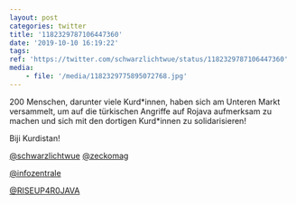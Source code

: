 ```yaml
---
layout: post
categories: twitter
title: '1182329787106447360'
date: '2019-10-10 16:19:22'
tags: 
ref: 'https://twitter.com/schwarzlichtwue/status/1182329787106447360'
media:
    - file: '/media/1182329775895072768.jpg'
---
```

200 Menschen, darunter viele Kurd\*innen, haben sich am Unteren Markt versammelt, um auf die türkischen Angriffe auf Rojava aufmerksam zu machen und sich mit den dortigen Kurd\*innen zu solidarisieren!



Biji Kurdistan!  


[@schwarzlichtwue](https://twitter.com/schwarzlichtwue) [@zeckomag](https://twitter.com/zeckomag) 

[@infozentrale](https://twitter.com/infozentrale) 

[@RISEUP4R0JAVA](https://twitter.com/RISEUP4R0JAVA) 


